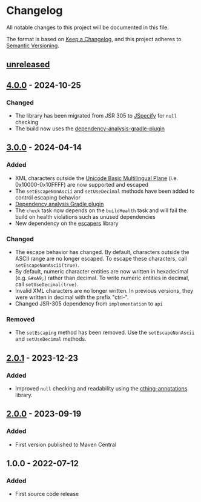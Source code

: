 # Changelog

All notable changes to this project will be documented in this file.

The format is based on [Keep a Changelog](https://keepachangelog.com/en/1.0.0/),
and this project adheres to [Semantic Versioning](https://semver.org/spec/v2.0.0.html).

## [unreleased]

## [4.0.0] - 2024-10-25

### Changed

- The library has been migrated from JSR 305 to [JSpecify](https://jspecify.dev/) for `null` checking
- The build now uses the [dependency-analysis-gradle-plugin](https://github.com/autonomousapps/dependency-analysis-gradle-plugin)

## [3.0.0] - 2024-04-14

### Added

- XML characters outside the [Unicode Basic Multilingual Plane](https://en.wikipedia.org/wiki/Plane_(Unicode))
  (i.e. 0x10000-0x10FFFF) are now supported and escaped
- The `setEscapeNonAscii` and `setUseDecimal` methods have been added to control escaping behavior
- [Dependency analysis Gradle plugin](https://github.com/autonomousapps/dependency-analysis-gradle-plugin)
- The `check` task now depends on the `buildHealth` task and will fail the build on health violations such as
  unused dependencies
- New dependency on the [escapers](https://central.sonatype.com/artifact/org.cthing/escapers) library

### Changed

- The escape behavior has changed. By default, characters outside the ASCII range are no longer escaped. To
  escape these characters, call `setEscapeNonAscii(true)`.
- By default, numeric character entities are now written in hexadecimal (e.g. `&#xA9;`) rather than decimal.
  To write numeric entities in decimal, call `setUseDecimal(true)`.
- Invalid XML characters are no longer written. In previous versions, they were written in decimal with the prefix
  "ctrl-".
- Changed JSR-305 dependency from `implementation` to `api`

### Removed

- The `setEscaping` method has been removed. Use the `setEscapeNonAscii` and `setUseDecimal` methods.

## [2.0.1] - 2023-12-23

### Added

- Improved `null` checking and readability using the [cthing-annotations](https://github.com/cthing/cthing-annotations) library.

## [2.0.0] - 2023-09-19

### Added

- First version published to Maven Central

## 1.0.0 - 2022-07-12

### Added

- First source code release

[unreleased]: https://github.com/cthing/xmlwriter/compare/4.0.0...HEAD
[4.0.0]: https://github.com/cthing/xmlwriter/releases/tag/4.0.0
[3.0.0]: https://github.com/cthing/xmlwriter/releases/tag/3.0.0
[2.0.1]: https://github.com/cthing/xmlwriter/releases/tag/2.0.1
[2.0.0]: https://github.com/cthing/xmlwriter/releases/tag/2.0.0
